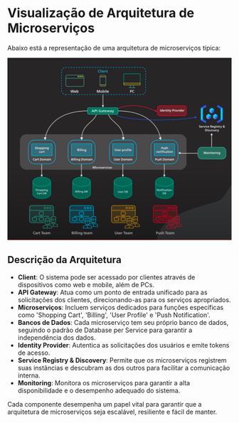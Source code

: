 
# Visualização de Arquitetura de Microserviços

Abaixo está a representação de uma arquitetura de microserviços típica:

<div style="text-align:center;">
  <img src="https://github.com/Joaooh98/microservices/blob/main/introduction/simpleExample.png" style="width:750px; max-width:100%;" alt="Computador">
</div>

## Descrição da Arquitetura

- **Client**: O sistema pode ser acessado por clientes através de dispositivos como web e mobile, além de PCs.
- **API Gateway**: Atua como um ponto de entrada unificado para as solicitações dos clientes, direcionando-as para os serviços apropriados.
- **Microserviços**: Incluem serviços dedicados para funções específicas como 'Shopping Cart', 'Billing', 'User Profile' e 'Push Notification'.
- **Bancos de Dados**: Cada microserviço tem seu próprio banco de dados, seguindo o padrão de Database per Service para garantir a independência dos dados.
- **Identity Provider**: Autentica as solicitações dos usuários e emite tokens de acesso.
- **Service Registry & Discovery**: Permite que os microserviços registrem suas instâncias e descubram as dos outros para facilitar a comunicação interna.
- **Monitoring**: Monitora os microserviços para garantir a alta disponibilidade e o desempenho adequado do sistema.

Cada componente desempenha um papel vital para garantir que a arquitetura de microserviços seja escalável, resiliente e fácil de manter.

